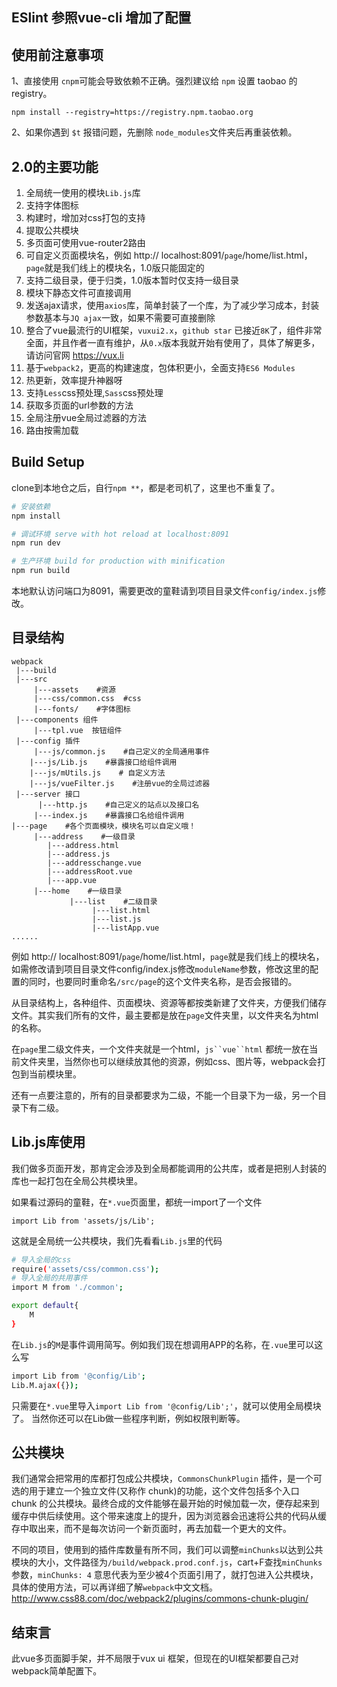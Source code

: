 
## ESlint 参照vue-cli 增加了配置

## 使用前注意事项

1、直接使用 `cnpm`可能会导致依赖不正确。强烈建议给 `npm` 设置 taobao 的 registry。

`npm install --registry=https://registry.npm.taobao.org`

2、如果你遇到 `$t` 报错问题，先删除 `node_modules`文件夹后再重装依赖。

## 2.0的主要功能

 1. 全局统一使用的模块`Lib.js`库
 2. 支持字体图标
 3. 构建时，增加对css打包的支持
 4. 提取公共模块
 5. 多页面可使用vue-router2路由
 6. 可自定义页面模块名，例如 http:// localhost:8091/`page`/home/list.html，`page`就是我们线上的模块名，1.0版只能固定的
 7. 支持二级目录，便于归类，1.0版本暂时仅支持一级目录
 8. 模块下静态文件可直接调用
 9. 发送ajax请求，使用`axios`库，简单封装了一个库，为了减少学习成本，封装参数基本与`JQ ajax`一致，如果不需要可直接删除
 10. 整合了vue最流行的UI框架，`vuxui2.x`，`github star` 已接近`8K`了，组件非常全面，并且作者一直有维护，从`0.x`版本我就开始有使用了，具体了解更多，请访问官网 https://vux.li
 11. 基于`webpack2`，更高的构建速度，包体积更小，全面支持`ES6 Modules`
 12. 热更新，效率提升神器呀
 13. 支持`Less`css预处理,`Sass`css预处理
 14. 获取多页面的url参数的方法
 15. 全局注册vue全局过滤器的方法
 16. 路由按需加载

## Build Setup
clone到本地仓之后，自行`npm **`，都是老司机了，这里也不重复了。


``` bash
# 安装依赖
npm install

# 调试环境 serve with hot reload at localhost:8091
npm run dev

# 生产环境 build for production with minification
npm run build

```
本地默认访问端口为8091，需要更改的童鞋请到项目目录文件`config/index.js`修改。


## 目录结构
```
webpack
 |---build
 |---src
     |---assets    #资源
     |---css/common.css  #css
     |---fonts/    #字体图标
 |---components 组件
     |---tpl.vue  按钮组件
 |---config 插件
     |---js/common.js    #自己定义的全局通用事件
    |---js/Lib.js    #暴露接口给组件调用
    |---js/mUtils.js    # 自定义方法
    |---js/vueFilter.js    #注册vue的全局过滤器
 |---server 接口
      |---http.js    #自己定义的站点以及接口名
     |---index.js    #暴露接口名给组件调用
|---page    #各个页面模块，模块名可以自定义哦！
     |---address    #一级目录
        |---address.html
        |---address.js
        |---addresschange.vue
        |---addressRoot.vue
        |---app.vue
     |---home    #一级目录
             |---list    #二级目录
                  |---list.html
                  |---list.js
                  |---listApp.vue
......

  ```

例如 http:// localhost:8091/`page`/home/list.html，`page`就是我们线上的模块名，如需修改请到项目目录文件config/index.js修改`moduleName`参数，修改这里的配置的同时，也要同时重命名`/src/page`的这个文件夹名称，是否会报错的。

  从目录结构上，各种组件、页面模块、资源等都按类新建了文件夹，方便我们储存文件。其实我们所有的文件，最主要都是放在`page`文件夹里，以文件夹名为html的名称。

在`page`里二级文件夹，一个文件夹就是一个html，`js``vue``html` 都统一放在当前文件夹里，当然你也可以继续放其他的资源，例如css、图片等，webpack会打包到当前模块里。

还有一点要注意的，所有的目录都要求为二级，不能一个目录下为一级，另一个目录下有二级。

## Lib.js库使用

我们做多页面开发，那肯定会涉及到全局都能调用的公共库，或者是把别人封装的库也一起打包在全局公共模块里。

如果看过源码的童鞋，在`*.vue`页面里，都统一import了一个文件

```
import Lib from 'assets/js/Lib';
```
这就是全局统一公共模块，我们先看看`Lib.js`里的代码

``` bash
# 导入全局的css
require('assets/css/common.css');
# 导入全局的共用事件
import M from './common';

export default{
	M
}

```
在`Lib.js`的`M`是事件调用简写。例如我们现在想调用APP的名称，在`.vue`里可以这么写

``` bash
import Lib from '@config/Lib';
Lib.M.ajax({}); 
```
只需要在`*.vue`里导入`import Lib from '@config/Lib';'`，就可以使用全局模块了。
当然你还可以在Lib做一些程序判断，例如权限判断等。

## 公共模块
我们通常会把常用的库都打包成公共模块，`CommonsChunkPlugin` 插件，是一个可选的用于建立一个独立文件(又称作 chunk)的功能，这个文件包括多个入口 chunk 的公共模块。最终合成的文件能够在最开始的时候加载一次，便存起来到缓存中供后续使用。这个带来速度上的提升，因为浏览器会迅速将公共的代码从缓存中取出来，而不是每次访问一个新页面时，再去加载一个更大的文件。

不同的项目，使用到的插件库数量有所不同，我们可以调整`minChunks`以达到公共模块的大小，文件路径为`/build/webpack.prod.conf.js`，cart+F查找`minChunks`参数，`minChunks: 4` 意思代表为至少被4个页面引用了，就打包进入公共模块，具体的使用方法，可以再详细了解`webpack`中文文档。http://www.css88.com/doc/webpack2/plugins/commons-chunk-plugin/


## 结束言
此vue多页面脚手架，并不局限于vux ui 框架，但现在的UI框架都要自己对webpack简单配置下。
